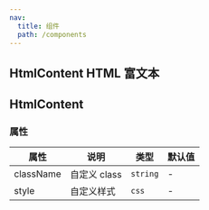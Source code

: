 ```yaml
---
nav:
  title: 组件
  path: /components
---
```


## HtmlContent HTML 富文本

<code src="./demos/demo1.tsx"></code>

## HtmlContent

### 属性

| 属性      | 说明         | 类型     | 默认值 |
| --------- | ------------ | -------- | ------ |
| className | 自定义 class | `string` | -      |
| style     | 自定义样式   | `css`    | -      |
